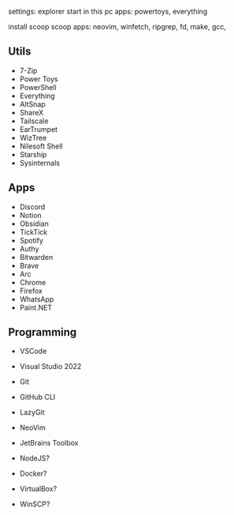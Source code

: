 settings: explorer start in this pc
apps: powertoys, everything

install scoop
scoop apps: neovim, winfetch, ripgrep, fd, make, gcc,


## Utils

- 7-Zip
- Power Toys
- PowerShell
- Everything
- AltSnap
- ShareX
- Tailscale
- EarTrumpet
- WizTree
- Nilesoft Shell
- Starship
- Sysinternals

## Apps

- Discord
- Notion
- Obsidian
- TickTick
- Spotify
- Authy
- Bitwarden
- Brave
- Arc
- Chrome
- Firefox
- WhatsApp
- Paint.NET

## Programming

- VSCode
- Visual Studio 2022
- Git
- GitHub CLI
- LazyGit
- NeoVim
- JetBrains Toolbox

- NodeJS?
- Docker?
- VirtualBox?
- WinSCP?